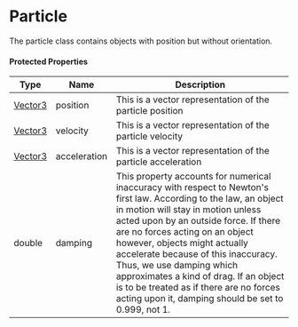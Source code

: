 # Particle

The particle class contains objects with position but without orientation.

#### Protected Properties

| Type                  | Name         | Description                                                  |
| --------------------- | ------------ | ------------------------------------------------------------ |
| [Vector3](Vector3.md) | position     | This is a vector representation of the particle position     |
| [Vector3](Vector3.md) | velocity     | This is a vector representation of the particle velocity     |
| [Vector3](Vector3.md) | acceleration | This is a vector representation of the particle acceleration |
| double                | damping      | This property accounts for numerical inaccuracy with respect to Newton's first law. According to the law, an object in motion will stay in motion unless acted upon by an outside force. If there are no forces acting on an object however, objects might actually accelerate because of this inaccuracy. Thus, we use damping which approximates a kind of drag. If an object is to be treated as if there are no forces acting upon it, damping should be set to 0.999, not 1. |

